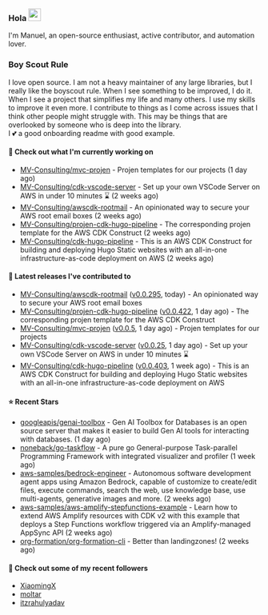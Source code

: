 ### Hola <img src="https://media.giphy.com/media/hvRJCLFzcasrR4ia7z/giphy.gif" width="25px">

I'm Manuel, an open-source enthusiast, active contributor, and automation lover.

### Boy Scout Rule

I love open source. I am not a heavy maintainer of any large libraries, but I really like the boyscout rule. 
When I see something to be improved, I do it. When I see a project
that simplifies my life and many others. I use my skills to improve it even more.
I contribute to things as I come across issues that I think other people might struggle with. 
This may be things that are overlooked by someone who is deep into the library.  
I 💕 a good onboarding readme with good example.



#### 👷 Check out what I'm currently working on

- [MV-Consulting/mvc-projen](https://github.com/MV-Consulting/mvc-projen) - Projen templates for our projects (1 day ago)
- [MV-Consulting/cdk-vscode-server](https://github.com/MV-Consulting/cdk-vscode-server) - Set up your own VSCode Server on AWS in under 10 minutes ⌛️ (2 weeks ago)
- [MV-Consulting/awscdk-rootmail](https://github.com/MV-Consulting/awscdk-rootmail) - An opinionated way to secure your AWS root email boxes (2 weeks ago)
- [MV-Consulting/projen-cdk-hugo-pipeline](https://github.com/MV-Consulting/projen-cdk-hugo-pipeline) - The corresponding projen template for the AWS CDK Construct (2 weeks ago)
- [MV-Consulting/cdk-hugo-pipeline](https://github.com/MV-Consulting/cdk-hugo-pipeline) - This is an AWS CDK Construct for building and deploying Hugo Static websites with an all-in-one infrastructure-as-code deployment on AWS (2 weeks ago)

#### 🔭 Latest releases I've contributed to

- [MV-Consulting/awscdk-rootmail](https://github.com/MV-Consulting/awscdk-rootmail) ([v0.0.295](https://github.com/MV-Consulting/awscdk-rootmail/releases/tag/v0.0.295), today) - An opinionated way to secure your AWS root email boxes
- [MV-Consulting/projen-cdk-hugo-pipeline](https://github.com/MV-Consulting/projen-cdk-hugo-pipeline) ([v0.0.422](https://github.com/MV-Consulting/projen-cdk-hugo-pipeline/releases/tag/v0.0.422), 1 day ago) - The corresponding projen template for the AWS CDK Construct
- [MV-Consulting/mvc-projen](https://github.com/MV-Consulting/mvc-projen) ([v0.0.5](https://github.com/MV-Consulting/mvc-projen/releases/tag/v0.0.5), 1 day ago) - Projen templates for our projects
- [MV-Consulting/cdk-vscode-server](https://github.com/MV-Consulting/cdk-vscode-server) ([v0.0.25](https://github.com/MV-Consulting/cdk-vscode-server/releases/tag/v0.0.25), 1 day ago) - Set up your own VSCode Server on AWS in under 10 minutes ⌛️
- [MV-Consulting/cdk-hugo-pipeline](https://github.com/MV-Consulting/cdk-hugo-pipeline) ([v0.0.403](https://github.com/MV-Consulting/cdk-hugo-pipeline/releases/tag/v0.0.403), 1 week ago) - This is an AWS CDK Construct for building and deploying Hugo Static websites with an all-in-one infrastructure-as-code deployment on AWS

#### ⭐ Recent Stars

- [googleapis/genai-toolbox](https://github.com/googleapis/genai-toolbox) - Gen AI Toolbox for Databases is an open source server that makes it easier to build Gen AI tools for interacting with databases.  (1 day ago)
- [noneback/go-taskflow](https://github.com/noneback/go-taskflow) - A pure go General-purpose Task-parallel Programming Framework with integrated visualizer and profiler (1 week ago)
- [aws-samples/bedrock-engineer](https://github.com/aws-samples/bedrock-engineer) - Autonomous software development agent apps using Amazon Bedrock, capable of customize to create/edit files, execute commands, search the web, use knowledge base, use multi-agents, generative images and more. (2 weeks ago)
- [aws-samples/aws-amplify-stepfunctions-example](https://github.com/aws-samples/aws-amplify-stepfunctions-example) - Learn how to extend AWS Amplify resources with CDK v2 with this example that deploys a Step Functions workflow triggered via an Amplify-managed AppSync API (2 weeks ago)
- [org-formation/org-formation-cli](https://github.com/org-formation/org-formation-cli) - Better than landingzones! (2 weeks ago)

#### 👯 Check out some of my recent followers

- [XiaomingX](https://github.com/XiaomingX)
- [moltar](https://github.com/moltar)
- [itzrahulyadav](https://github.com/itzrahulyadav)





